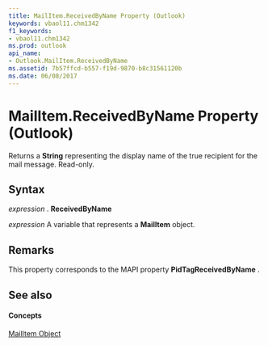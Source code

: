 ```yaml
---
title: MailItem.ReceivedByName Property (Outlook)
keywords: vbaol11.chm1342
f1_keywords:
- vbaol11.chm1342
ms.prod: outlook
api_name:
- Outlook.MailItem.ReceivedByName
ms.assetid: 7b57ffcd-b557-f19d-9870-b8c31561120b
ms.date: 06/08/2017
---
```



# MailItem.ReceivedByName Property (Outlook)

Returns a **String** representing the display name of the true recipient for the mail message. Read-only.


## Syntax

 _expression_ . **ReceivedByName**

 _expression_ A variable that represents a **MailItem** object.


## Remarks

This property corresponds to the MAPI property **PidTagReceivedByName** .


## See also


#### Concepts


[MailItem Object](mailitem-object-outlook.md)

